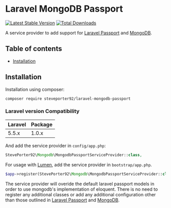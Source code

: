 Laravel MongoDB Passport
===============

[![Latest Stable Version](http://img.shields.io/github/release/steveporter92/laravel-mongodb-passport.svg)](https://packagist.org/packages/steveporter92/laravel-mongodb-passport) [![Total Downloads](http://img.shields.io/packagist/dm/steveporter92/laravel-mongodb-passport.svg)](https://packagist.org/packages/steveporter92/laravel-mongodb-passport)

A service provider to add support for [Laravel Passport](https://github.com/laravel/passport) and [MongoDB](https://github.com/jenssegers/laravel-mongodb).

Table of contents
-----------------
* [Installation](#installation)

Installation
------------

Installation using composer:

```
composer require steveporter92/laravel-mongodb-passport
```

### Laravel version Compatibility

 Laravel  | Package
:---------|:----------
 5.5.x    | 1.0.x

And add the service provider in `config/app.php`:

```php
StevePorter92\Mongodb\MongodbPassportServiceProvider::class,
```

For usage with [Lumen](http://lumen.laravel.com), add the service provider in `bootstrap/app.php`.

```php
$app->register(StevePorter92\Mongodb\MongodbPassportServiceProvider::class);
```

The service provider will overide the default laravel passport models in order to use mongodb's implementation of eloquent. There is no need to register any additional classes or add any additional configuration other than those outlined in [Laravel Passport](https://github.com/laravel/passport) and [MongoDB](https://github.com/jenssegers/laravel-mongodb).